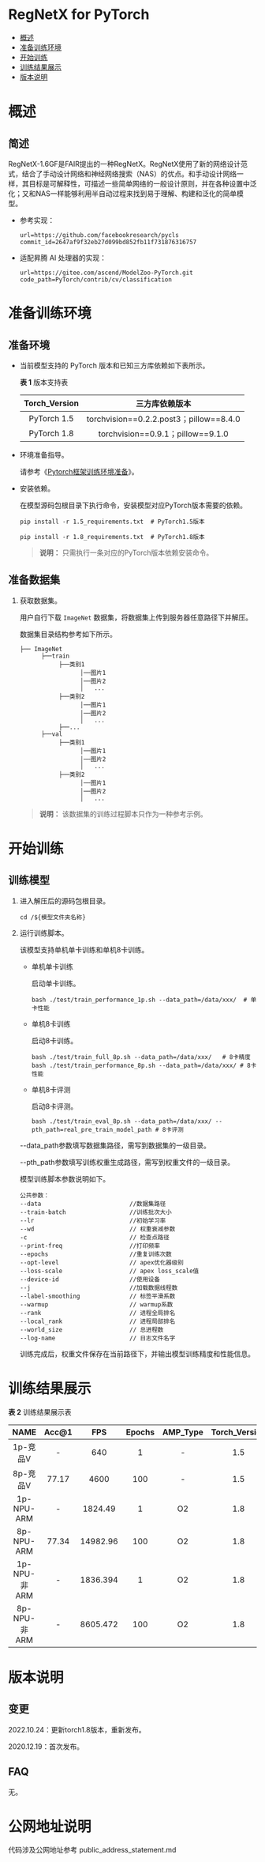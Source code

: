 # RegNetX for PyTorch

-   [概述](概述.md)
-   [准备训练环境](准备训练环境.md)
-   [开始训练](开始训练.md)
-   [训练结果展示](训练结果展示.md)
-   [版本说明](版本说明.md)


# 概述
## 简述

RegNetX-1.6GF是FAIR提出的一种RegNetX。RegNetX使用了新的网络设计范式，结合了手动设计网络和神经网络搜索（NAS）的优点。和手动设计网络一样，其目标是可解释性，可描述一些简单网络的一般设计原则，并在各种设置中泛化；又和NAS一样能够利用半自动过程来找到易于理解、构建和泛化的简单模型。
- 参考实现：

  ```
  url=https://github.com/facebookresearch/pycls
  commit_id=2647af9f32eb27d099bd852fb11f731876316757
  ```

- 适配昇腾 AI 处理器的实现：

  ```
  url=https://gitee.com/ascend/ModelZoo-PyTorch.git
  code_path=PyTorch/contrib/cv/classification
  ```


# 准备训练环境

## 准备环境

- 当前模型支持的 PyTorch 版本和已知三方库依赖如下表所示。

  **表 1**  版本支持表

  | Torch_Version      | 三方库依赖版本                                 |
  | :--------: | :----------------------------------------------------------: |
  | PyTorch 1.5 | torchvision==0.2.2.post3；pillow==8.4.0 |
  | PyTorch 1.8 | torchvision==0.9.1；pillow==9.1.0 |

- 环境准备指导。

  请参考《[Pytorch框架训练环境准备](https://www.hiascend.com/document/detail/zh/ModelZoo/pytorchframework/ptes)》。
  
- 安装依赖。

  在模型源码包根目录下执行命令，安装模型对应PyTorch版本需要的依赖。
  ```
  pip install -r 1.5_requirements.txt  # PyTorch1.5版本
  
  pip install -r 1.8_requirements.txt  # PyTorch1.8版本
  ```
  > **说明：** 
  >只需执行一条对应的PyTorch版本依赖安装命令。

## 准备数据集

1. 获取数据集。

   用户自行下载 `ImageNet` 数据集，将数据集上传到服务器任意路径下并解压。
    
   数据集目录结构参考如下所示。

   ```
   ├── ImageNet
         ├──train
              ├──类别1
                    │──图片1
                    │──图片2
                    │   ...       
              ├──类别2
                    │──图片1
                    │──图片2
                    │   ...   
              ├──...                     
         ├──val  
              ├──类别1
                    │──图片1
                    │──图片2
                    │   ...       
              ├──类别2
                    │──图片1
                    │──图片2
                    │   ...              
   ```
   > **说明：** 
   >该数据集的训练过程脚本只作为一种参考示例。

# 开始训练

## 训练模型

1. 进入解压后的源码包根目录。

   ```
   cd /${模型文件夹名称} 
   ```

2. 运行训练脚本。

   该模型支持单机单卡训练和单机8卡训练。

   - 单机单卡训练

     启动单卡训练。

     ```
     bash ./test/train_performance_1p.sh --data_path=/data/xxx/  # 单卡性能
     ```

   - 单机8卡训练

     启动8卡训练。

     ```
     bash ./test/train_full_8p.sh --data_path=/data/xxx/   # 8卡精度
     bash ./test/train_performance_8p.sh --data_path=/data/xxx/ # 8卡性能
     ```

   - 单机8卡评测

     启动8卡评测。

     ```
     bash ./test/train_eval_8p.sh --data_path=/data/xxx/ --pth_path=real_pre_train_model_path # 8卡评测
     ```

   --data_path参数填写数据集路径，需写到数据集的一级目录。
   
   --pth_path参数填写训练权重生成路径，需写到权重文件的一级目录。

   模型训练脚本参数说明如下。

   ```
   公共参数：
   --data                         //数据集路径
   --train-batch                  //训练批次大小
   --lr                           //初始学习率
   --wd                           // 权重衰减参数
   -c                             // 检查点路径
   --print-freq                   //打印频率
   --epochs                       //重复训练次数
   --opt-level                    // apex优化器级别
   --loss-scale                   // apex loss_scale值
   --device-id                    //使用设备
   --j                            //加载数据线程数
   --label-smoothing              // 标签平滑系数
   --warmup                       // warmup系数
   --rank                         // 进程全局排名
   --local_rank                   // 进程局部排名
   --world_size                   // 总进程数
   --log-name                     // 日志文件名字
   ```
   
   训练完成后，权重文件保存在当前路径下，并输出模型训练精度和性能信息。

# 训练结果展示

**表 2**  训练结果展示表

| NAME    | Acc@1  |    FPS  | Epochs | AMP_Type | Torch_Version |
| :-----: | :----: | :----:  | :----: | :------: | :--------:  |
| 1p-竞品V| - | 640 | 1 | - | 1.5 |
| 8p-竞品V| 77.17 | 4600 | 100 | - | 1.5 |
| 1p-NPU-ARM  |   -    |   1824.49   | 1      |    O2    |   1.8    |
| 8p-NPU-ARM  | 77.34    |  14982.96    |  100   |  O2   |    1.8   |
| 1p-NPU-非ARM  |   -    |   1836.394  | 1      |    O2    |   1.8    |
| 8p-NPU-非ARM  | -    |  8605.472    |  100   |  O2   |    1.8   |

# 版本说明

## 变更

2022.10.24：更新torch1.8版本，重新发布。

2020.12.19：首次发布。

## FAQ

无。

# 公网地址说明

代码涉及公网地址参考 public_address_statement.md